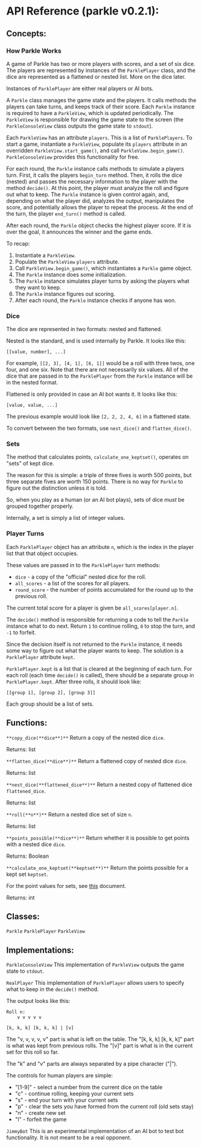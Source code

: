 API Reference (parkle v0.2.1):
==============================

Concepts:
---------

### How Parkle Works
A game of Parkle has two or more players with scores, and a set of six dice.
The players are represented by instances of the `ParklePlayer` class, and
the dice are represented as a flattened or nested list. More on the dice
later.

Instances of `ParklePlayer` are either real players or AI bots.

A `Parkle` class manages the game state and the players. It calls methods
the players can take turns, and keeps track of their score. Each `Parkle`
instance is required to have a `ParkleView`, which is updated periodically.
The `ParkleView` is responsible for drawing the game state to the screen
(the `ParkleConsoleView` class outputs the game state to `stdout`).

Each `ParkleView` has an attribute `players`. This is a list of `ParklePlayers`.
To start a game, instantiate a `ParkleView`, populate its `players` attribute
in an overridden `ParkleView.start_game()`, and call `ParkleView.begin_game()`.
`ParkleConsoleView` provides this functionality for free.

For each round, the `Parkle` instance calls methods to simulate a players
turn. First, it calls the players `begin_turn` method. Then, it rolls the
dice (nested) and passes the necessary information to the player with the
method `decide()`. At this point, the player must analyze the
roll and figure out what to keep. The `Parkle` instance is given control
again, and, depending on what the player did, analyzes the output, manipulates
the score, and potentially allows the player to repeat the process. At the
end of the turn, the player `end_turn()` method is called.

After each round, the `Parkle` object checks the highest player score. If
it is over the goal, it announces the winner and the game ends.

To recap:
1) Instantiate a `ParkleView`.
2) Populate the `ParkleView` `players` attribute.
3) Call `ParkleView.begin_game()`, which instantiates a `Parkle` game object.
4) The `Parkle` instance does some initialization.
5) The `Parkle` instance simulates player turns by asking the players
   what they want to keep.
6) The `Parkle` instance figures out scoring.
7) After each round, the `Parkle` instance checks if anyone has won.


### Dice
The dice are represented in two formats: nested and flattened.

Nested is the standard, and is used internally by Parkle. It looks like
this:

    [[value, number], ...]

For example, `[[2, 3], [4, 1], [6, 1]]` would be a roll with three twos,
one four, and one six. Note that there are not necessarily six values.
All of the dice that are passed in to the `ParklePlayer` from the
`Parkle` instance will be in the nested format.

Flattened is only provided in case an AI bot wants it. It looks like
this:
    
    [value, value, ...]

The previous example would look like `[2, 2, 2, 4, 6]` in a flattened state.

To convert between the two formats, use `nest_dice()` and `flatten_dice()`.

### Sets

The method that calculates points, `calculate_one_keptset()`, operates
on "sets" of kept dice.

The reason for this is simple: a triple of three fives is worth
500 points, but three separate fives are worth 150 points. There
is no way for `Parkle` to figure out the distinction unless
it is told.

So, when you play as a human (or an AI bot plays), sets of dice
*must* be grouped together properly.

Internally, a set is simply a list of integer values.

### Player Turns

Each `ParklePlayer` object has an attribute `n`, which is the index
in the player list that that object occupies.

These values are passed in to the `ParklePlayer` turn methods:

- `dice` - a copy of the "official" nested dice for the roll.
- `all_scores` - a list of the scores for all players.
- `round_score` - the number of points accumulated for the round up to the
  previous roll.

The current total score for a player is given be `all_scores[player.n]`.

The `decide()` method is responsible for returning a code to tell
the `Parkle` instance what to do next. Return `1` to continue rolling,
`0` to stop the turn, and `-1` to forfeit.

Since the decision itself is not returned to the `Parkle` instance,
it needs some way to figure out what the player wants to keep. The
solution is a `ParklePlayer` attribute `kept`.

`ParklePlayer.kept` is a list that is cleared at the beginning of each
turn. For each roll (each time `decide()` is called), there should
be a separate group in `ParklePlayer.kept`. After three rolls, it should
look like:

    [[group 1], [group 2], [group 3]]

Each group should be a list of sets.

Functions:
----------
`**copy_dice(**dice**)**`
Return a copy of the nested dice `dice`.

Returns: list

`**flatten_dice(**dice**)**`
Return a flattened copy of nested dice `dice`.

Returns: list

`**nest_dice(**flattened_dice**)**`
Return a nested copy of flattened dice `flattened_dice`.

Returns: list

`**roll(**n**)**`
Return a nested dice set of size `n`.

Returns: list

`**points_possible(**dice**)**`
Return whether it is possible to get points with a nested dice `dice`.

Returns: Boolean

`**calculate_one_keptset(**keptset**)**`
Return the points possible for a kept set `keptset`.

For the point values for sets, see [this](http://www.github.com/bradzeis/parkle/master/docs/rules.md) document.

Returns: int

Classes:
--------
`Parkle`
`ParklePlayer`
`ParkleView`

Implementations:
----------------
`ParkleConsoleView`
This implementation of `ParkleView` outputs the game state to `stdout`.

`RealPlayer`
This implementation of `ParklePlayer` allows users to specify what to
keep in the `decide()` method.

The output looks like this:

    Roll n:
        v v v v v

    [k, k, k] [k, k, k] | [v]

The "v, v, v, v, v" part is what is left on the table.
The "[k, k, k] [k, k, k]" part is what was kept from previous rolls.
The "[v]" part is what is in the current set for this roll so far.

The "k" and "v" parts are always separated by a pipe character ("|").

The controls for human players are simple:

- "[1-9]" - select a number from the current dice on the table
- "c" - continue rolling, keeping your current sets
- "s" - end your turn with your current sets
- "p" - clear the sets you have formed from the current roll (old sets stay)
- "n" - create new set
- "l" - forfeit the game

`JimmyBot`
This is an experimental implementation of an AI bot to test bot functionality.
It is not meant to be a real opponent.

